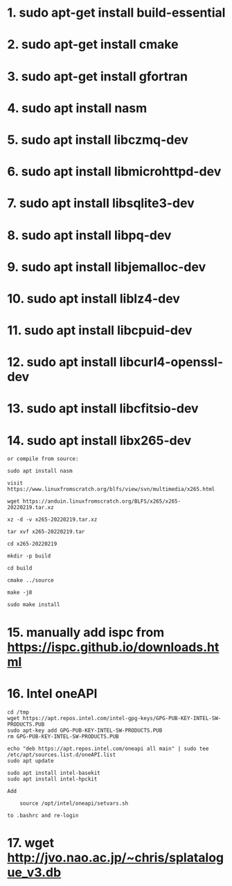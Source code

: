 # 1. sudo apt-get install build-essential

# 2. sudo apt-get install cmake

# 3. sudo apt-get install gfortran

# 4. sudo apt install nasm

# 5. sudo apt install libczmq-dev

# 6. sudo apt install libmicrohttpd-dev

# 7. sudo apt install libsqlite3-dev

# 8. sudo apt install libpq-dev

# 9. sudo apt install libjemalloc-dev

# 10. sudo apt install liblz4-dev

# 11. sudo apt install libcpuid-dev

# 12. sudo apt install libcurl4-openssl-dev

# 13. sudo apt install libcfitsio-dev

# 14. sudo apt install libx265-dev

    or compile from source:

    sudo apt install nasm

    visit https://www.linuxfromscratch.org/blfs/view/svn/multimedia/x265.html

    wget https://anduin.linuxfromscratch.org/BLFS/x265/x265-20220219.tar.xz

    xz -d -v x265-20220219.tar.xz

    tar xvf x265-20220219.tar

    cd x265-20220219

    mkdir -p build

    cd build

    cmake ../source

    make -j8

    sudo make install    

# 15. manually add ispc from https://ispc.github.io/downloads.html

# 16. Intel oneAPI

    cd /tmp
    wget https://apt.repos.intel.com/intel-gpg-keys/GPG-PUB-KEY-INTEL-SW-PRODUCTS.PUB
    sudo apt-key add GPG-PUB-KEY-INTEL-SW-PRODUCTS.PUB
    rm GPG-PUB-KEY-INTEL-SW-PRODUCTS.PUB

    echo "deb https://apt.repos.intel.com/oneapi all main" | sudo tee /etc/apt/sources.list.d/oneAPI.list
    sudo apt update

    sudo apt install intel-basekit
    sudo apt install intel-hpckit

    Add

        source /opt/intel/oneapi/setvars.sh

    to .bashrc and re-login

# 17. wget http://jvo.nao.ac.jp/~chris/splatalogue_v3.db

